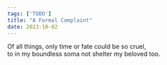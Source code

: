 ```yaml
---
tags: ['TODO']
title: "A Formal Complaint"
date: 2023-10-02
---
```


Of all things, only time or fate could be so cruel,  
to in my boundless soma not shelter my beloved too.
